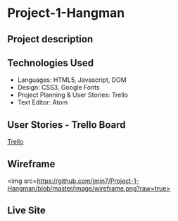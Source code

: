 # Project-1-Hangman

## Project description ##

## Technologies Used ##

- Languages: HTML5, Javascript, DOM 
- Design:  CSS3, Google Fonts
- Project Planning & User Stories: Trello
- Text Editor: Atom


## User Stories - Trello Board ##

<a href=https://trello.com/b/Pz6TfSXH/project-1-hangman>Trello</a>


## Wireframe ##
<img src=https://github.com/jmin7/Project-1-Hangman/blob/master/image/wireframe.png?raw=true>

## Live Site ##


